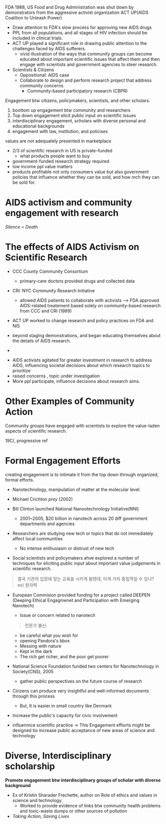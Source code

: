 FDA 1988, US Food and Drug Administration was shut down by demonstrators from the aggressive activist organization ACT UP(AIDS Coalition to Unleash Power)

- Draw attention to FDA's slow process for approving new AIDS drugs
- PPL from all populations, and all stages of HIV infection should be included in clinical trials. 
- ACT UP played a significant role in drawing public attention to the challenges faced by AIDS sufferers. 
	- vivid illustration of the ways that community groups can become educated about important scientific issues that affect them and then engage with scientists and government agencies to steer research. 
- Scientists & Citizens
	- Oppositional: AIDS case
	- Collaborate to design and perform research project that address community concerns. 
		- Community-based participatory research (CBPR)


Engagement btw citizens, policymakers, scientists, and other scholars. 
1) boottom up engagement btw community and researchers
2) Top down engagement elicit public input on scientific issues
3) interdisciplinary engagement, scholars with diverse personal and educational backgrounds
4) engagement with law, institution, and policises

values are not adequately presented in marketplace 
- 2/3 of scientific research in US is private-funded
	- what products people want to buy
- government-funded research strategy required
- low income ppl value matters
- products profitable not only consumers value but also government policies that influence whether they can be sold, and how mch they can be sold for. 


# AIDS activism and community engagement with research 
*Silence = Death*

# The effects of AIDS Activism on Scientific Research 
* CCC County Community Consortium
	* primary-care doctors provided drugs and collected data
* CRI: NYC Community Research Initiative
	* allowed AIDS patients to collaborate with activists 
--> FDA approved AIDS-related treatement based solely on community-based research from CCC and CRI (1989)

* ACT UP worked to change research and policy practices on FDA and NIS
* beyond staging demonstrations, and began educating themselves about the details of AIDS research. 
* 
- AIDS activists agitated for greater investment in research to address AIDS, influencing societal decisions about which research topics to prioritize
- raised concerns , topic under investigation
- More ppl participate, influence decisions about research aims. 


# Other Examples of Community Action
Community groups have engaged with scientists to explore the value-laden aspects of scientific research. 

19C/, progressive ref


# Formal Engagement Efforts
creating engagement is to intimate it from the top down through organized, formal efforts. 

* Nanotechnology, manipulation of matter at the molecular level. 
* Michael Crichton *prey* (2002)
* Bill Clinton launched National Nanootechnology Initiative(NNI)
	* 2001~2005, $20 billion in nanotech across 20 diff government departments and agencies

* Researchers are studying new tech or topics that do not immediately affect local communities
	* No intense enthusiasm or distrust of new tech
* Social scientists and policymakers ahve explored a number of techniques for eliciting public input about important value judgements in scientific research. 
> 결국 기관의 입장에 맞는 교육을 시키게 될텐데, 이게 가치 중립적일 수 있나?
> ex) 원자력 

* European Commision provided funding for a project called DEEPEN (Deeping Ethical Engagmenet and Participation with Emerging Nanotech)
	* Issue or concern related to nanotech
	> 전문가 불신. 
	* be careful what you wish for
	* opening Pandora's bbox
	* Messing with nature
	* Kept in the dark
	* The rich get richer, and the poor get poorer
* National Science Foundation funded two centers for Nanotechnology in Society(CNS), 2005
	* gather public perspectives on the future course of research 

* Cirizens can produce very insightful and well-informed documents through this process
	* But, It is easier in small country like Denmark

* Increase the public's capacity for civic involvement
* influenmce scientific practice
-> This Engagement effiorts might be designed tio increase public acceptance of new areas of science and technology 


# Diverse, Interdisciplinary scholarship
**Promote engagement btw interdisciplinary groups of scholar with diverse background**
* Ex of Kristin Sharader Frechette, author on Role of ethics and values in science and technology. 
	* Worked to provide evidence of links btw community health problems and toxic-waste dumps or other sources of pollution 
* *Taking Action, Saving Lives*  



